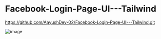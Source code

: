 # Facebook-Login-Page-UI---Tailwind

https://github.com/AayushDev-02/Facebook-Login-Page-UI---Tailwind.git

![image](https://user-images.githubusercontent.com/105657470/211751550-2ef872a3-7c9c-4e84-897c-8dcf0a32e48d.png)
